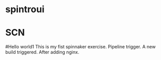 # spintroui
# SCN
#Hello world1
This is my fist spinnaker exercise.
Pipeline trigger.
A new build triggered.
After adding nginx.
